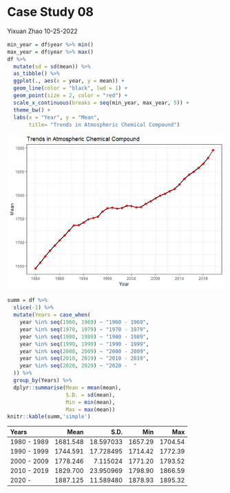 Case Study 08
================
Yixuan Zhao
10-25-2022

``` r
min_year = df$year %>% min()
max_year = df$year %>% max()
df %>% 
  mutate(sd = sd(mean)) %>% 
  as_tibble() %>% 
  ggplot(., aes(x = year, y = mean)) +
  geom_line(color = "black", lwd = 1) +
  geom_point(size = 2, color = "red") +
  scale_x_continuous(breaks = seq(min_year, max_year, 5)) +
  theme_bw() +
  labs(x = "Year", y = "Mean", 
       title= "Trends in Atmospheric Chemical Compound")
```

![](case_study_08_files/figure-gfm/unnamed-chunk-2-1.png)<!-- -->

``` r
summ = df %>% 
  slice(-1) %>% 
  mutate(Years = case_when(
    year %in% seq(1960, 1969) ~ "1960 - 1969", 
    year %in% seq(1970, 1979) ~ "1970 - 1979", 
    year %in% seq(1980, 1989) ~ "1980 - 1989", 
    year %in% seq(1990, 1999) ~ "1990 - 1999", 
    year %in% seq(2000, 2009) ~ "2000 - 2009", 
    year %in% seq(2010, 2019) ~ "2010 - 2019", 
    year %in% seq(2020, 2029) ~ "2020 -  "
  )) %>% 
  group_by(Years) %>% 
  dplyr::summarise(Mean = mean(mean), 
                   S.D. = sd(mean), 
                   Min = min(mean), 
                   Max = max(mean))
knitr::kable(summ,'simple')
```

| Years       |     Mean |      S.D. |     Min |     Max |
|:------------|---------:|----------:|--------:|--------:|
| 1980 - 1989 | 1681.548 | 18.597033 | 1657.29 | 1704.54 |
| 1990 - 1999 | 1744.591 | 17.728495 | 1714.42 | 1772.39 |
| 2000 - 2009 | 1778.246 |  7.115024 | 1771.20 | 1793.52 |
| 2010 - 2019 | 1829.700 | 23.950969 | 1798.90 | 1866.59 |
| 2020 -      | 1887.125 | 11.589480 | 1878.93 | 1895.32 |
